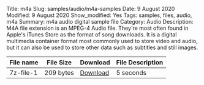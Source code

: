 Title: m4a
Slug: samples/audio/m4a-samples
Date: 9 August 2020
Modified: 9 August 2020
Show_modified: Yes
Tags: samples, files, audio, m4a
Summary: m4a audio digital sample file
Category: Audio
Description: M4A file extension is an MPEG-4 Audio file. They're most often found in Apple's iTunes Store as the format of song downloads. It is a digital multimedia container format most commonly used to store video and audio, but it can also be used to store other data such as subtitles and still images. 


|  File name  |  File Size  |  Download  |  File Description                                                                                           |
|-------------|-------------|------------|-------------------------------------------------------------------------------------------------------------|
| 7z-file-1  | 209 bytes   | [Download](https://sample.digital/media/samples/Recording.m4a) |    5 seconds                                             |
